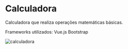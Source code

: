 # Calculadora

Calculadora que realiza operações matemáticas básicas.

Frameworks utilizados:
    Vue.js
    Bootstrap

![calculadora]()
